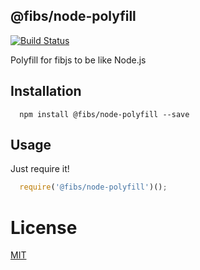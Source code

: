 ## @fibs/node-polyfill

[![Build Status](https://travis-ci.org/fibjs-modules/mkdirp.svg)](https://travis-ci.org/fibjs-modules/mkdirp)

Polyfill for fibjs to be like Node.js

## Installation

```
  npm install @fibs/node-polyfill --save
```

## Usage

Just require it!

```js
  require('@fibs/node-polyfill')();
```

# License

[MIT](LICENSE)
